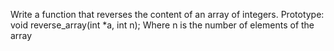 Write a function that reverses the content of an array of integers. Prototype: void reverse_array(int *a, int n); Where n is the number of elements of the array
